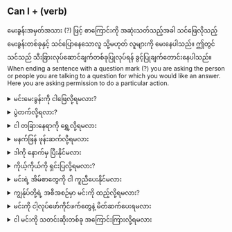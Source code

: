 ## Can I + (verb)
မေးခွန်းအမှတ်အသား (?) ဖြင့် စာကြောင်းကို အဆုံးသတ်သည့်အခါ သင်ဖြေလိုသည့်မေးခွန်းတစ်ခုနှင့် သင်ပြောနေသောလူ သို့မဟုတ် လူများကို မေးနေပါသည်။ ဤတွင် သင်သည် သီးခြားလုပ်ဆောင်ချက်တစ်ခုပြုလုပ်ရန် ခွင့်ပြုချက်တောင်းနေပါသည်။
When ending a sentence with a question mark (?) you are asking the person or people you are talking to a question for which you would like an answer. Here you are asking permission to do a particular action.

<details>
<summary>မင်းမေးခွန်းကို ငါဖြေလို့ရမလား?</summary>
"Can I answer your question?"
</details>
<details>
<summary>ပွဲတက်လို့ရလား?</summary>

"Can I attend the event?"
</details>
<details>
<summary>ငါ တခြားနေရာကို ရွှေ့လို့ရမလား</summary>

"Can I move to another spot?"
</details>
<details>
<summary>မနက်ဖြန် ဖုန်းဆက်လို့ရမလား</summary>

"Can I call you tomorrow?"
</details>
<details>
<summary>ဒါကို နောက်မှ ပြီးနိုင်မလား</summary>

"Can I complete this later?"
</details>
<details>
<summary>ကိုယ့်ကိုယ်ကို ရှင်းပြလို့ရမလား?</summary>

"Can I explain myself?"
</details>
<details>
<summary>မင်းရဲ့ အိမ်စာတွေကို ငါ ကူညီပေးနိုင်မလား</summary>

"Can I help you with your homework?"
</details>
<details>
<summary>ကျွန်ုပ်တို့ရဲ့ အစီအစဉ်မှာ မင်းကို ထည့်လို့ရမလား?</summary>

"Can I include you in our plans?"
</details>
<details>
<summary>မင်းကို ငါ့လုပ်ဖော်ကိုင်ဖက်တွေနဲ့ မိတ်ဆက်ပေးရမလား</summary>

"Can I introduce you to my co-workers?"
</details>
<details>
<summary>ငါ မင်းကို သတင်းဆိုးတစ်ခု အကြောင်းကြားလို့ရမလား</summary>

"Can I inform you of some bad news?"
</details>